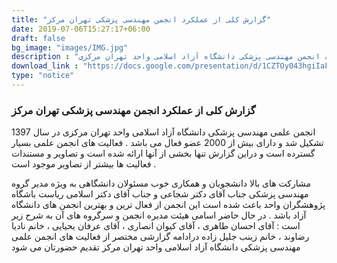 ```yaml
---
title: "گزارش کلی از عملکرد انجمن مهندسی پزشکی تهران مرکز"
date: 2019-07-06T15:27:17+06:00
draft: false
bg_image: "images/IMG.jpg"
description : "گزارشی مختصر از بخشی از اقدامات انجمن مهندسی پزشکی دانشگاه آزاد اسلامی واحد تهران مرکزی "
download_link : "https://docs.google.com/presentation/d/1CZTOy043hgiIaFpNXiJ8wS2_E2AtgAjWqOqR5YrE1c0/edit?usp=sharing"
type: "notice"
---
```


### گزارش کلی از عملکرد انجمن مهندسی پزشکی تهران مرکز


انجمن علمی مهندسی پزشکی دانشگاه آزاد اسلامی واحد تهران مرکزی در سال 1397 تشکیل شد و دارای بیش از 2000 عضو فعال می باشد .
فعالیت های انجمن علمی بسیار گسترده است و دراین گزارش تنها بخشی از آنها ارائه شده است و تصاویر و مستندات فعالیت ها بیشتر از تصاویر موجود است .

مشارکت های بالا دانشجویان و همکاری خوب مسئولان دانشگاهی به ویژه مدیر گروه مهندسی پزشکی جناب آقای دکتر شجاعی و جناب آقای دکتر اسلامی ریاست باشگاه پژوهشگران واحد باعث شده است این انجمن از فعال ترین و بهترین انجمن های دانشگاه آزاد باشد .
در حال حاضر اسامی هیئت مدیره انجمن و سرگروه های آن به شرح زیر است :
    آقای احسان طاهری ، آقای کیوان انصاری ، آقای عرفان یحیایی ، خانم نادیا رضاوند ، خانم زینب جلیل زاده
درادامه گزارشی مختصر از فعالیت های انجمن علمی مهندسی پزشکی دانشگاه آزاد اسلامی واحد تهران مرکز تقدیم حضورتان می شود 
